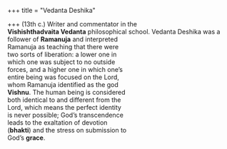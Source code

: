 +++
title = "Vedanta Deshika"

+++
(13th c.) Writer and commentator in the  
**Vishishthadvaita Vedanta** philosophical school. Vedanta Deshika was a follower of **Ramanuja** and interpreted  
Ramanuja as teaching that there were  
two sorts of liberation: a lower one in  
which one was subject to no outside  
forces, and a higher one in which one’s  
entire being was focused on the Lord,  
whom Ramanuja identified as the god  
**Vishnu**. The human being is considered  
both identical to and different from the  
Lord, which means the perfect identity  
is never possible; God’s transcendence  
leads to the exaltation of devotion  
(**bhakti**) and the stress on submission to  
God’s **grace**.